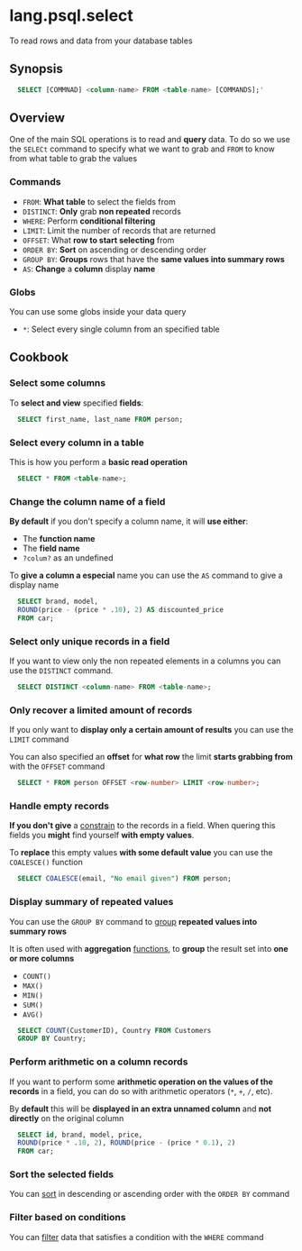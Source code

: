# lang.psql.select

To read rows and data from your database tables

## Synopsis

```sql
  SELECT [COMMNAD] <column-name> FROM <table-name> [COMMANDS];'
```

## Overview

One of the main SQL operations is to read and **query** data. To do so we use
the `SELECt` command to specify what we want to grab and `FROM` to know from
what table to grab the values

### Commands

- `FROM`: **What table** to select the fields from
- `DISTINCT`: **Only** grab **non repeated** records
- `WHERE`: Perform **conditional filtering**
- `LIMIT`: Limit the number of records that are returned
- `OFFSET`: What **row to start selecting** from
- `ORDER BY`: **Sort** on ascending or descending order
- `GROUP BY`: **Groups** rows that have the **same values into summary rows**
- `AS`: **Change** a **column** display **name**

### Globs

You can use some globs inside your data query

- `*`: Select every single column from an specified table

## Cookbook

### Select some columns

To **select and view** specified **fields**:

```sql
  SELECT first_name, last_name FROM person;
```

### Select every column in a table

This is how you perform a **basic read operation**

```sql
  SELECT * FROM <table-name>;
```

### Change the column name of a field

**By default** if you don't specify a column name, it will **use either**:

- The **function name**
- The **field name**
- `?colum?` as an undefined

To **give a column a especial** name you can use the `AS` command to give a
display name

```sql
  SELECT brand, model,
  ROUND(price - (price * .10), 2) AS discounted_price
  FROM car;
```

### Select only unique records in a field

If you want to view only the non repeated elements in a columns you can use the
`DISTINCT` command.

```sql
  SELECT DISTINCT <column-name> FROM <table-name>;
```

### Only recover a limited amount of records

If you only want to **display only a certain amount of results** you can use
the `LIMIT` command

You can also specified an **offset** for **what row** the limit **starts
grabbing from** with the `OFFSET` command

```sql
  SELECT * FROM person OFFSET <row-number> LIMIT <row-number>;
```

### Handle empty records

**If you don't give** a [constrain](./q09z.md) to the records in a field. When
quering this fields you **might** find yourself **with empty values**.

To **replace** this empty values **with some default value** you can use the
`COALESCE()` function

```sql
  SELECT COALESCE(email, "No email given") FROM person;
```

### Display summary of repeated values

You can use the `GROUP BY` command to [group](./6mxs.md) **repeated values into
summary rows**

It is often used with **aggregation** [functions](./x41v.md), to **group** the
result set into **one or more columns**

- `COUNT()`
- `MAX()`
- `MIN()`
- `SUM()`
- `AVG()`

```sql
  SELECT COUNT(CustomerID), Country FROM Customers
  GROUP BY Country;
```

### Perform arithmetic on a column records

If you want to perform some **arithmetic operation on the values of the
records** in a field, you can do so with arithmetic operators (`*`, `+`, `/`,
etc).

By **default** this will be **displayed in an extra unnamed column** and
**not directly** on the original column

```sql
  SELECT id, brand, model, price,
  ROUND(price * .10, 2), ROUND(price - (price * 0.1), 2)
  FROM car;
```

### Sort the selected fields

You can [sort](./lhgd.md) in descending or ascending order with the `ORDER BY`
command

### Filter based on conditions

You can [filter](./m2xg.md) data that satisfies a condition with the `WHERE` command
